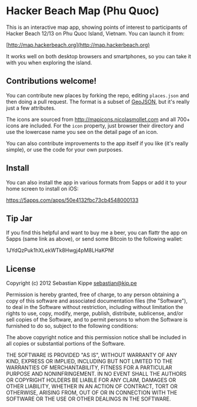 # Hacker Beach Map (Phu Quoc)

This is an interactive map app, showing points of interest to participants of
Hacker Beach 12/13 on Phu Quoc Island, Vietnam. You can launch it from:

[http://map.hackerbeach.org](http://map.hackerbeach.org)

It works well on both desktop browsers and smartphones, so you can take it with
you when exploring the island.

## Contributions welcome!

You can contribute new places by forking the repo, editing `places.json` and
then doing a pull request. The format is a subset of
[GeoJSON](http://geojson.org/), but it's really just a few attributes.

The icons are sourced from http://mapicons.nicolasmollet.com and all 700+ icons
are included. For the `icon` property, just browser their directory and use the
lowercase name you see on the detail page of an icon.

You can also contribute improvements to the app itself if you like (it's really
simple), or use the code for your own purposes.

## Install

You can also install the app in various formats from 5apps or add it to your
home screen to install on iOS:

https://5apps.com/apps/50e4132fbc73cb4548000133

## Tip Jar

If you find this helpful and want to buy me a beer, you can flattr the app on
5apps (same link as above), or send some Bitcoin to the following wallet:

1JYdQzPuk1hXLekWTk8Hwgj4pM8LHaKPNf

## License

Copyright (c) 2012 Sebastian Kippe <sebastian@kip.pe>

Permission is hereby granted, free of charge, to any person obtaining a copy of
this software and associated documentation files (the "Software"), to deal in
the Software without restriction, including without limitation the rights to
use, copy, modify, merge, publish, distribute, sublicense, and/or sell copies
of the Software, and to permit persons to whom the Software is furnished to do
so, subject to the following conditions:

The above copyright notice and this permission notice shall be included in all
copies or substantial portions of the Software.

THE SOFTWARE IS PROVIDED "AS IS", WITHOUT WARRANTY OF ANY KIND, EXPRESS OR
IMPLIED, INCLUDING BUT NOT LIMITED TO THE WARRANTIES OF MERCHANTABILITY,
FITNESS FOR A PARTICULAR PURPOSE AND NONINFRINGEMENT. IN NO EVENT SHALL THE
AUTHORS OR COPYRIGHT HOLDERS BE LIABLE FOR ANY CLAIM, DAMAGES OR OTHER
LIABILITY, WHETHER IN AN ACTION OF CONTRACT, TORT OR OTHERWISE, ARISING FROM,
OUT OF OR IN CONNECTION WITH THE SOFTWARE OR THE USE OR OTHER DEALINGS IN THE
SOFTWARE.

